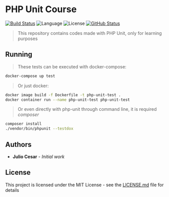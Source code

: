 # PHP Unit Course

[![Build Status](https://badgen.net/travis/julio-cesar-development/php-unit-course?icon=travis)](https://travis-ci.org/julio-cesar-development/php-unit-course)
![Language](https://badgen.net/badge/language/php/blue)
![License](https://badgen.net/badge/license/MIT/blue)
[![GitHub Status](https://badgen.net/github/status/julio-cesar-development/php-unit-course)](https://github.com/julio-cesar-development/php-unit-course)

> This repository contains codes made with PHP Unit, only for learning purposes

## Running

> These tests can be executed with docker-compose:

```bash
docker-compose up test
```

> Or just docker:

```bash
docker image build -f Dockerfile -t php-unit-test .
docker container run --name php-unit-test php-unit-test
```

> Or even directly with php-unit through command line, it is required *composer*

```bash
composer install
./vendor/bin/phpunit --testdox
```

## Authors

* **Julio Cesar** - *Initial work*

## License

This project is licensed under the MIT License - see the [LICENSE.md](LICENSE.md) file for details
